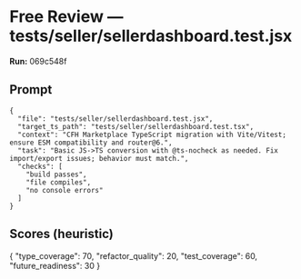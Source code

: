 # Free Review — tests/seller/sellerdashboard.test.jsx

**Run:** 069c548f

## Prompt

```
{
  "file": "tests/seller/sellerdashboard.test.jsx",
  "target_ts_path": "tests/seller/sellerdashboard.test.tsx",
  "context": "CFH Marketplace TypeScript migration with Vite/Vitest; ensure ESM compatibility and router@6.",
  "task": "Basic JS->TS conversion with @ts-nocheck as needed. Fix import/export issues; behavior must match.",
  "checks": [
    "build passes",
    "file compiles",
    "no console errors"
  ]
}
```

## Scores (heuristic)

{
  "type_coverage": 70,
  "refactor_quality": 20,
  "test_coverage": 60,
  "future_readiness": 30
}
